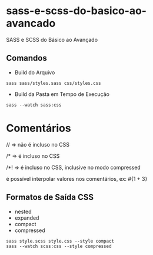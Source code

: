 # sass-e-scss-do-basico-ao-avancado
 SASS e SCSS do Básico ao Avançado

## Comandos

- Build do Arquivo

```
sass sass/styles.sass css/styles.css
```

- Build da Pasta em Tempo de Execução

```
sass --watch sass:css
```

# Comentários

// => não é incluso no CSS

/* => é incluso no CSS

/*! => é incluso no CSS, inclusive no modo compressed

é possível interpolar valores nos comentários, ex: #{1 + 3}


## Formatos de Saída CSS

- nested
- expanded
- compact
- compressed

```
sass style.scss style.css --style compact
sass --watch scss:css --style compressed
```
